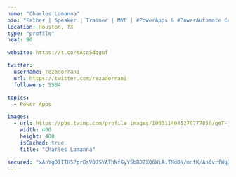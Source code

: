 ```yaml
---
name: "Charles Lamanna"
bio: "Father | Speaker | Trainer | MVP | #PowerApps & #PowerAutomate Community Super User | YouTuber Right-pointing triangle http://youtube.com/c/rezadorrani | Learn - Share - Clockwise rightwards and leftwards open circle arrows"
location: Houston, TX
type: "profile"
heat: 96

website: https://t.co/tAcqSdqguf

twitter:
  username: rezadorrani
  url: https://twitter.com/rezadorrani
  followers: 5504

topics:
  - Power Apps

images:
  - url: https://pbs.twimg.com/profile_images/1063114045270777856/qeT-jpWr_400x400.jpg
    width: 400
    height: 400
    isCached: true
    title: "Charles Lamanna"

secured: "xAnYgD1ITH5PprBsVOJSYAThNfGyYSbBDZXQ6WiAiTMd0N/mntK/An6vrfWq1+V4dHBZGzC1VNY1XRK/hxatc4wLzuwW1oBfrxXLhLWFeQm8FAboShxv5+A6p8xaAtVcDZOIpBx67MqhAIxy8p7r0/bOjEhzWuoMwLGWrqcchuOe1isjs4Rjae+WS/SEAR6rSvPxJzHXcWuBTbAKwOaefsnxkYDJHnL2Y1vcGDo2mx2uvaQp6ScLikNbgwNp30hR6gVhM1BokMArW7okEtuqM9X6YTQFYPUbS0aZ2IefKieRnz+b5ETRaylH71faySRaTzvPf3FL5yV4FZc2O/b8SPc58nBrFvgyRqxaMP4GA9JhDISo5siFKAdtHV/4QiKYG43u5e6v7LKAtZZuGq3Qy9bca/lFPokbinKD0GKzfhM=;ixLiWZAr3z6gQS4E+yPWUA=="
---
```


